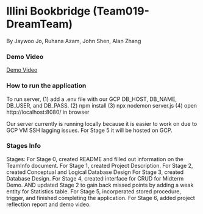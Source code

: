 # Illini Bookbridge (Team019-DreamTeam)
By Jaywoo Jo, Ruhana Azam, John Shen, Alan Zhang

### Demo Video
[Demo Video]()

### How to run the application
To run server, (1) add a .env file with our GCP DB_HOST, DB_NAME, DB_USER, and DB_PASS. (2) npm install (3) npx nodemon server.js (4) open http://localhost:8080/ in browser

Our server currently is running locally because it is easier to work on due to GCP VM SSH lagging issues. For Stage 5 it will be hosted on GCP.

### Stages Info
Stages:
For Stage 0, created README and filled out information on the TeamInfo document.
For Stage 1, created Project Description.
For Stage 2, created Conceptual and Logical Database Design
For Stage 3, created Database Design.
For Stage 4, created interface for CRUD for Midterm Demo. AND updated Stage 2 to gain back missed points by adding a weak entity for Statistics table.
For Stage 5, incorperated stored procedure, trigger, and finished completing the application.
For Stage 6, added project reflection report and demo video.

